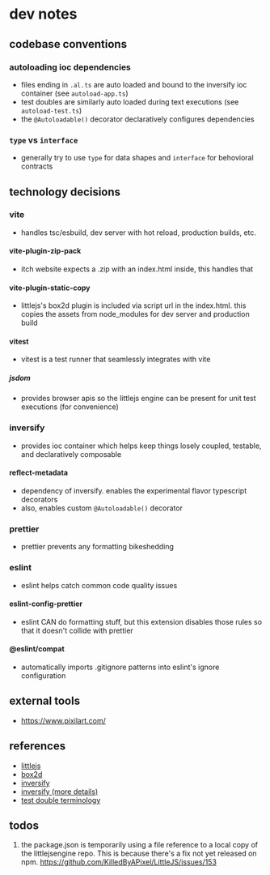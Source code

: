 # dev notes

## codebase conventions

### autoloading ioc dependencies

- files ending in `.al.ts` are auto loaded and bound to the inversify ioc container (see `autoload-app.ts`)
- test doubles are similarly auto loaded during text executions (see `autoload-test.ts`)
- the `@Autoloadable()` decorator declaratively configures dependencies

### `type` vs `interface`

- generally try to use `type` for data shapes and `interface` for behovioral contracts

## technology decisions

### vite

- handles tsc/esbuild, dev server with hot reload, production builds, etc.

#### vite-plugin-zip-pack

- itch website expects a .zip with an index.html inside, this handles that

#### vite-plugin-static-copy

- littlejs's box2d plugin is included via script url in the index.html. this copies the assets from node_modules for dev server and production build

#### vitest

- vitest is a test runner that seamlessly integrates with vite

##### jsdom

- provides browser apis so the littlejs engine can be present for unit test executions (for convenience)

### inversify

- provides ioc container which helps keep things losely coupled, testable, and declaratively composable

#### reflect-metadata

- dependency of inversify. enables the experimental flavor typescript decorators
- also, enables custom `@Autoloadable()` decorator

### prettier

- prettier prevents any formatting bikeshedding

### eslint

- eslint helps catch common code quality issues

#### eslint-config-prettier

- eslint CAN do formatting stuff, but this extension disables those rules so that it doesn't collide with prettier

#### @eslint/compat

- automatically imports .gitignore patterns into eslint's ignore configuration

## external tools

- https://www.pixilart.com/

## references

- [littlejs](https://github.com/KilledByAPixel/LittleJS)
- [box2d](https://box2d.org/documentation/index.html)
- [inversify](https://inversify.io/docs/introduction/getting-started/)
- [inversify (more details)](https://doc.inversify.cloud/en/)
- [test double terminology](https://medium.com/@matiasglessi/mock-stub-spy-and-other-test-doubles-a1869265ac47)

## todos

1. the package.json is temporarily using a file reference to a local copy of the littlejsengine repo. This is because there's a fix not yet released on npm. https://github.com/KilledByAPixel/LittleJS/issues/153
